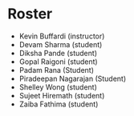 # Roster

* Kevin Buffardi (instructor)
* Devam Sharma (student)
* Diksha Pande (student)
* Gopal Raigoni (student)
* Padam Rana (Student)
* Piradeepan Nagarajan (Student)
* Shelley Wong (student)
* Sujeet Hiremath (student)
* Zaiba Fathima (student)